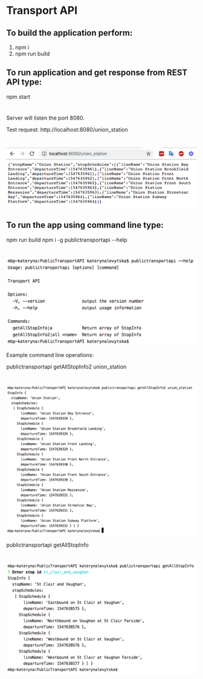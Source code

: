 # Transport API

## To build the application perform:

1. npm i
2. npm run build

## To run application and get response from REST API type:

npm start

#

Server will listen the port 8080.

Test request: http://localhost:8080/union_station
#
![alt text](https://github.com/katerinalev1992/PublicTransportAPI/blob/master/screenshots/REST_API_response.png)


## To run the app using command line type:

npm run build
npm i -g
publictransportapi --help 
#

![alt text](https://github.com/katerinalev1992/PublicTransportAPI/blob/master/screenshots/CLI_help.png)


Example command line operations:

publictransportapi getAllStopInfo2 union_station
#
![alt text](https://github.com/katerinalev1992/PublicTransportAPI/blob/master/screenshots/getallStopInfo2.png)

publictransportapi getAllStopInfo
#
![alt text](https://github.com/katerinalev1992/PublicTransportAPI/blob/master/screenshots/getAllStopInfo.png)
